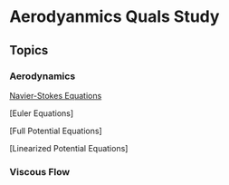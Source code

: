 # Aerodyanmics Quals Study

## Topics

### Aerodynamics

[Navier-Stokes Equations](aero/navier_stokes_eqns.html)


[Euler Equations]

[Full Potential Equations]

[Linearized Potential Equations]




### Viscous Flow
